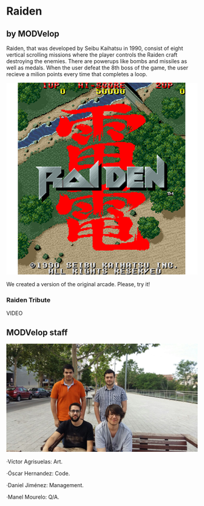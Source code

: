 # Raiden
## by MODVelop

Raiden, that was developed by Seibu Kaihatsu in 1990, consist of eight vertical scrolling missions where the player controls the Raiden craft destroying the enemies. There are powerups like bombs and missiles as well as medals. When the user defeat the 8th boss of the game, the user recieve a milion points every time that completes a loop.

 ![Raiden](https://github.com/Danijimenez/Projecte-I/blob/master/raidengrande.png)
 
 
 
 We created a version of the original arcade. Please, try it!
 
 ### Raiden Tribute
 VIDEO
 
 ## MODVelop staff
 
 ![Foto grupo](https://github.com/MODVelop/MODVelop.github.io/blob/master/Foto%20grupo.jpg)
 
 ·Víctor Agrisuelas: Art.
 
 ·Óscar Hernandez: Code.
 
 ·Daniel Jiménez: Management.
 
 ·Manel Mourelo: Q/A.
 
 
